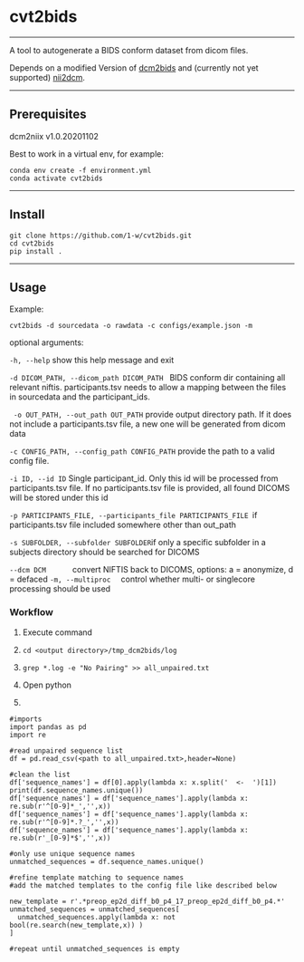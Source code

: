 # cvt2bids

---

A tool to autogenerate a BIDS conform dataset from dicom files.

Depends on a modified Version of [dcm2bids](https://github.com/1-w/Dcm2Bids) and (currently not yet supported) [nii2dcm](https://gitlab.com/lab_tni/projects/nii2dcm).

---

## Prerequisites

dcm2niix v1.0.20201102

Best to work in a virtual env, for example:

```
conda env create -f environment.yml
conda activate cvt2bids
```

---

## Install

```
git clone https://github.com/1-w/cvt2bids.git
cd cvt2bids
pip install .
```

---

## Usage

Example:
```
cvt2bids -d sourcedata -o rawdata -c configs/example.json -m
```

optional arguments:

  ```-h, --help``` show this help message and exit
  
  ```-d DICOM_PATH, --dicom_path DICOM_PATH ``` BIDS conform dir containing all relevant niftis. participants.tsv needs to allow a mapping between the files in sourcedata and the participant_ids.
  
 ``` -o OUT_PATH, --out_path OUT_PATH``` provide output directory path. If it does not include a participants.tsv file, a new one will be generated from dicom data
  
  ```-c CONFIG_PATH, --config_path CONFIG_PATH``` provide the path to a valid config file.
  
  ```-i ID, --id ID```        Single participant_id. Only this id will be processed from participants.tsv file. If no participants.tsv file is provided, all found DICOMS will be stored under this id
  
  ```-p PARTICIPANTS_FILE, --participants_file PARTICIPANTS_FILE ```if participants.tsv file included somewhere other than out_path
                        
 ``` -s SUBFOLDER, --subfolder SUBFOLDER ```if only a specific subfolder in a subjects directory should be searched for DICOMS
  
  ```--dcm DCM      ```       convert NIFTIS back to DICOMS, options: a = anonymize, d = defaced
 ``` -m, --multiproc   ```    control whether multi- or singlecore processing should be used

### Workflow

1. Execute command

2. ```cd <output directory>/tmp_dcm2bids/log```

3. ```grep *.log -e "No Pairing" >> all_unpaired.txt```

4. Open python

5. 
```
#imports
import pandas as pd
import re

#read unpaired sequence list
df = pd.read_csv(<path to all_unpaired.txt>,header=None)

#clean the list
df['sequence_names'] = df[0].apply(lambda x: x.split('  <-  ')[1])
print(df.sequence_names.unique())
df['sequence_names'] = df['sequence_names'].apply(lambda x: re.sub(r'^[0-9]*_','',x))
df['sequence_names'] = df['sequence_names'].apply(lambda x: re.sub(r'^[0-9]*.?_','',x))
df['sequence_names'] = df['sequence_names'].apply(lambda x: re.sub(r'_[0-9]*$','',x))

#only use unique sequence names
unmatched_sequences = df.sequence_names.unique()

#refine template matching to sequence names
#add the matched templates to the config file like described below

new_template = r'.*preop_ep2d_diff_b0_p4_17_preop_ep2d_diff_b0_p4.*'
unmatched_sequences = unmatched_sequences[
  unmatched_sequences.apply(lambda x: not bool(re.search(new_template,x)) )
]

#repeat until unmatched_sequences is empty
```

